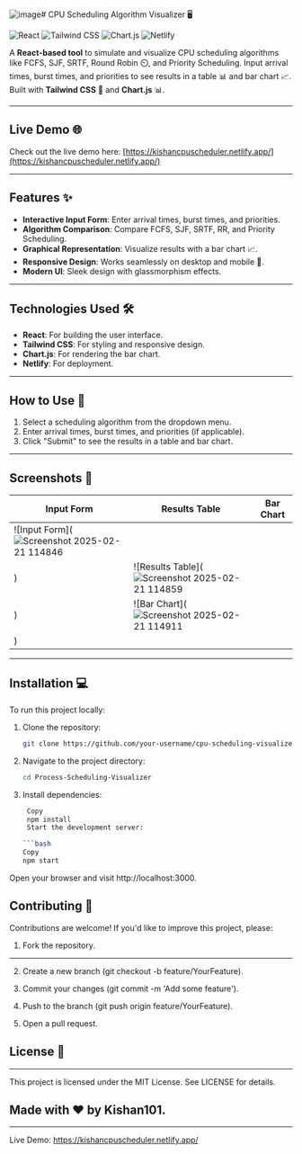 ![image](https://github.com/user-attachments/assets/80a27893-3f5e-4ced-82a0-806c0bd711a0)# CPU Scheduling Algorithm Visualizer 🖥️

![React](https://img.shields.io/badge/React-20232A?style=for-the-badge&logo=react&logoColor=61DAFB)
![Tailwind CSS](https://img.shields.io/badge/Tailwind_CSS-38B2AC?style=for-the-badge&logo=tailwind-css&logoColor=white)
![Chart.js](https://img.shields.io/badge/Chart.js-FF6384?style=for-the-badge&logo=chart.js&logoColor=white)
![Netlify](https://img.shields.io/badge/Netlify-00C7B7?style=for-the-badge&logo=netlify&logoColor=white)

A **React-based tool** to simulate and visualize CPU scheduling algorithms like FCFS, SJF, SRTF, Round Robin ⏲️, and Priority Scheduling. Input arrival times, burst times, and priorities to see results in a table 📊 and bar chart 📈. Built with **Tailwind CSS** 🎨 and **Chart.js** 📊.

---

## Live Demo 🌐

Check out the live demo here: [https://kishancpuscheduler.netlify.app/](https://kishancpuscheduler.netlify.app/)

---

## Features ✨

- **Interactive Input Form**: Enter arrival times, burst times, and priorities.
- **Algorithm Comparison**: Compare FCFS, SJF, SRTF, RR, and Priority Scheduling.
- **Graphical Representation**: Visualize results with a bar chart 📈.
- **Responsive Design**: Works seamlessly on desktop and mobile 📱.
- **Modern UI**: Sleek design with glassmorphism effects.

---

## Technologies Used 🛠️

- **React**: For building the user interface.
- **Tailwind CSS**: For styling and responsive design.
- **Chart.js**: For rendering the bar chart.
- **Netlify**: For deployment.

---

## How to Use 🚀

1. Select a scheduling algorithm from the dropdown menu.
2. Enter arrival times, burst times, and priorities (if applicable).
3. Click "Submit" to see the results in a table and bar chart.

---

## Screenshots 📸

| Input Form | Results Table | Bar Chart |
|------------|---------------|-----------|
| ![Input Form](![Screenshot 2025-02-21 114846](https://github.com/user-attachments/assets/fcc23585-52f8-4a72-9b43-84974e79d835)
) | ![Results Table](![Screenshot 2025-02-21 114859](https://github.com/user-attachments/assets/2a1b6253-a906-4919-bca4-438b3bd99f38)
) | ![Bar Chart](![Screenshot 2025-02-21 114911](https://github.com/user-attachments/assets/7ed24a9c-22b6-413c-97ae-80ea317e3b44)
) |

---

## Installation 💻

To run this project locally:

1. Clone the repository:
   ```bash
   git clone https://github.com/your-username/cpu-scheduling-visualizer.git
2. Navigate to the project directory:
   ```bash
   cd Process-Scheduling-Visualizer
3. Install dependencies:
   ```bash
    Copy
    npm install
    Start the development server:

   ```bash
   Copy
   npm start
Open your browser and visit http://localhost:3000.

## Contributing 🤝
Contributions are welcome! If you'd like to improve this project, please:

1. Fork the repository.
---
2. Create a new branch (git checkout -b feature/YourFeature).

3. Commit your changes (git commit -m 'Add some feature').

4. Push to the branch (git push origin feature/YourFeature).

5. Open a pull request.

## License 📄
---
This project is licensed under the MIT License. See LICENSE for details.

## Made with ❤️ by Kishan101.
---
Live Demo: https://kishancpuscheduler.netlify.app/

